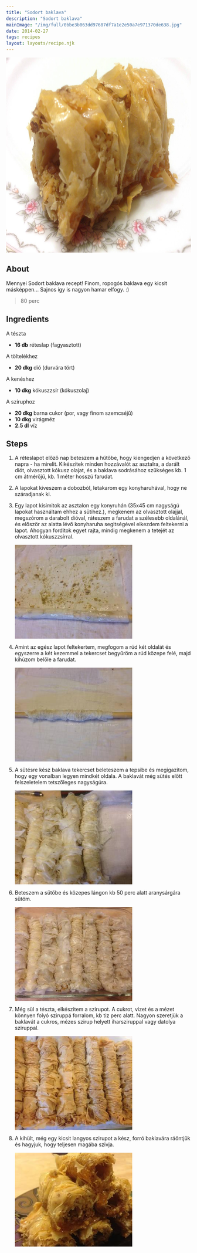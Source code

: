 ```yaml
---
title: "Sodort baklava"
description: "Sodort baklava"
mainImage: "/img/full/0bbe3b063dd97687df7a1e2e50a7e971370de638.jpg"
date: 2014-02-27
tags: recipes
layout: layouts/recipe.njk
---
```

                            
<p align="center"><a href="https://cookpad.com/hu/receptek/1925175-sodort-baklava" rel="Recipe source page"><img width="751" height="532" src="/img/full/0bbe3b063dd97687df7a1e2e50a7e971370de638.jpg"/></a></p>

## About
Mennyei Sodort baklava recept! Finom, ropogós baklava egy kicsit másképpen... Sajnos így is nagyon hamar elfogy. :)

> 80 perc 

## Ingredients

A tészta
* **16 db** réteslap (fagyasztott)

A töltelékhez
* **20 dkg** dió (durvára tört)

A kenéshez
* **10 dkg** kókuszzsír (kókuszolaj)

A sziruphoz
* **20 dkg** barna cukor (por, vagy finom szemcséjű)
* **10 dkg** virágméz
* **2.5 dl** víz

## Steps

1. A réteslapot előző nap beteszem a hűtőbe, hogy kiengedjen a következő napra - ha mirelit. Kikészitek minden hozzávalót az asztalra, a darált diót, olvasztott kókusz olajat, és a baklava sodrásához szükséges kb. 1 cm átmérőjű, kb. 1 méter hosszú farudat.
 
    <div style="clear: both"/>

2. A lapokat kiveszem a dobozból, letakarom egy konyharuhával, hogy ne száradjanak ki.
 
    <div style="clear: both"/>

3. Egy lapot kisimitok az asztalon egy konyruhán (35x45 cm nagyságú lapokat használtam ehhez a sütihez.), megkenem az olvasztott olajjal, megszórom a darabolt dióval, ráteszem a farudat a szélesebb oldalánál, és először az alatta lévő konyharuha segitségével elkezdem feltekerni a lapot. Ahogyan forditok egyet rajta, mindig megkenem a tetejét az olvasztott kókuszzsírral.
 
    <p><img width="320" height="256" align="left" src="/img/full/c877f91937dfe223c8da79272af0255d51492ce6.jpg"/></p><div style="clear: both"/>

4. Amint az egész lapot feltekertem, megfogom a rúd két oldalát és egyszerre a két kezemmel a tekercset begyűröm a rúd közepe felé, majd kihúzom belőle a farudat.
 
    <p><img width="320" height="256" align="left" src="/img/full/62497cedf4fa0b25974e40a2001bedf131a3f975.jpg"/></p><div style="clear: both"/>

5. A sütésre kész baklava tekercset beleteszem a tepsibe és megigazitom, hogy egy vonalban legyen mindkét oldala. A baklavát még sütés előtt felszeletelem tetszőleges nagyságúra.
 
    <p><img width="320" height="256" align="left" src="/img/full/a20ece4e9a0aaeb634931494c5c296c347ff6ae6.jpg"/></p><div style="clear: both"/>

6. Beteszem a sütőbe és közepes lángon kb 50 perc alatt aranysárgára sütöm.
 
    <p><img width="320" height="256" align="left" src="/img/full/704d454a05e48e538894ca7b10542db6812c2119.jpg"/></p><div style="clear: both"/>

7. Még sül a tészta, elkészitem a szirupot. A cukrot, vizet és a mézet könnyen folyó sziruppá forralom, kb tiz perc alatt. Nagyon szeretjük a baklavát a cukros, mézes szirup helyett iharsziruppal vagy datolya sziruppal.
 
    <p><img width="320" height="256" align="left" src="/img/full/261c45e0181576a1ddbae236efa24c22bf4a2bab.jpg"/></p><div style="clear: both"/>

8. A kihült, még egy kicsit langyos szirupot a kész, forró baklavára ráöntjük és hagyjuk, hogy teljesen magába szivja.
 
    <p><img width="320" height="256" align="left" src="/img/full/3d3824102cf315b697aae62164f34e24d677650c.jpg"/></p><div style="clear: both"/>

